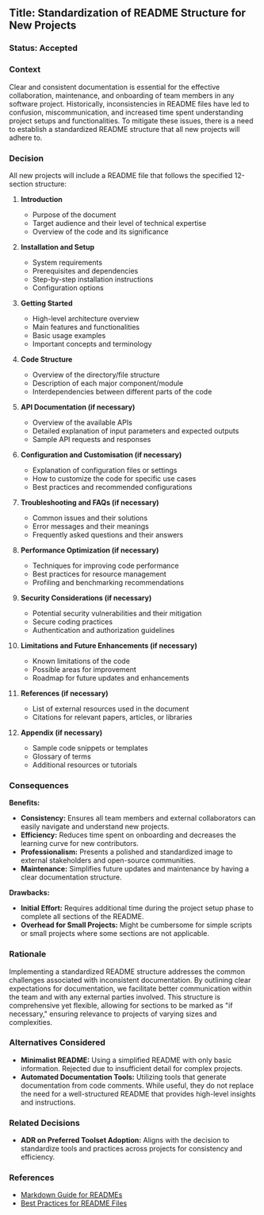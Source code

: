 ## Title: Standardization of README Structure for New Projects

### Status: Accepted

### Context

Clear and consistent documentation is essential for the effective collaboration, maintenance, and onboarding of team members in any software project. Historically, inconsistencies in README files have led to confusion, miscommunication, and increased time spent understanding project setups and functionalities. To mitigate these issues, there is a need to establish a standardized README structure that all new projects will adhere to.

### Decision

All new projects will include a README file that follows the specified 12-section structure:

1. **Introduction**

   - Purpose of the document
   - Target audience and their level of technical expertise
   - Overview of the code and its significance

2. **Installation and Setup**

   - System requirements
   - Prerequisites and dependencies
   - Step-by-step installation instructions
   - Configuration options

3. **Getting Started**

   - High-level architecture overview
   - Main features and functionalities
   - Basic usage examples
   - Important concepts and terminology

4. **Code Structure**

   - Overview of the directory/file structure
   - Description of each major component/module
   - Interdependencies between different parts of the code

5. **API Documentation (if necessary)**

   - Overview of the available APIs
   - Detailed explanation of input parameters and expected outputs
   - Sample API requests and responses

6. **Configuration and Customisation (if necessary)**

   - Explanation of configuration files or settings
   - How to customize the code for specific use cases
   - Best practices and recommended configurations

7. **Troubleshooting and FAQs (if necessary)**

   - Common issues and their solutions
   - Error messages and their meanings
   - Frequently asked questions and their answers

8. **Performance Optimization (if necessary)**

   - Techniques for improving code performance
   - Best practices for resource management
   - Profiling and benchmarking recommendations

9. **Security Considerations (if necessary)**

   - Potential security vulnerabilities and their mitigation
   - Secure coding practices
   - Authentication and authorization guidelines

10. **Limitations and Future Enhancements (if necessary)**

    - Known limitations of the code
    - Possible areas for improvement
    - Roadmap for future updates and enhancements

11. **References (if necessary)**

    - List of external resources used in the document
    - Citations for relevant papers, articles, or libraries

12. **Appendix (if necessary)**
    - Sample code snippets or templates
    - Glossary of terms
    - Additional resources or tutorials

### Consequences

**Benefits:**

- **Consistency:** Ensures all team members and external collaborators can easily navigate and understand new projects.
- **Efficiency:** Reduces time spent on onboarding and decreases the learning curve for new contributors.
- **Professionalism:** Presents a polished and standardized image to external stakeholders and open-source communities.
- **Maintenance:** Simplifies future updates and maintenance by having a clear documentation structure.

**Drawbacks:**

- **Initial Effort:** Requires additional time during the project setup phase to complete all sections of the README.
- **Overhead for Small Projects:** Might be cumbersome for simple scripts or small projects where some sections are not applicable.

### Rationale

Implementing a standardized README structure addresses the common challenges associated with inconsistent documentation. By outlining clear expectations for documentation, we facilitate better communication within the team and with any external parties involved. This structure is comprehensive yet flexible, allowing for sections to be marked as "if necessary," ensuring relevance to projects of varying sizes and complexities.

### Alternatives Considered

- **Minimalist README:** Using a simplified README with only basic information. Rejected due to insufficient detail for complex projects.
- **Automated Documentation Tools:** Utilizing tools that generate documentation from code comments. While useful, they do not replace the need for a well-structured README that provides high-level insights and instructions.

### Related Decisions

- **ADR on Preferred Toolset Adoption:** Aligns with the decision to standardize tools and practices across projects for consistency and efficiency.

### References

- [Markdown Guide for READMEs](https://www.markdownguide.org/basic-syntax/)
- [Best Practices for README Files](https://docs.github.com/en/github/creating-cloning-and-archiving-repositories/about-readmes)
